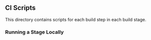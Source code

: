 ## CI Scripts

This directory contains scripts for each build step in each build stage.

### Running a Stage Locally
